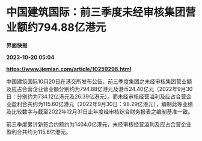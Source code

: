 # 中国建筑国际：前三季度未经审核集团营业额约794.88亿港元
**界面快报**

**2023-10-20 05:04**

**https://www.jiemian.com/article/10259298.html**

中国建筑国际10月20日在港交所发布公告，前三季度集团之未经审核集团营业额及应占合营企业营业额分别约为794.88亿港元及港币24.40亿元（2022年9月30日：分别约为734.12亿港元及26.39亿港元）。而未经审核经营溢利及应占合营企业盈利合共约为115.60亿港元（2022年9月30日：98.29亿港元），编制此等业绩及比较数字与截至2022年12月31日止年度经审核综合财务报表之编制基准一致。

前三季度累计新签合约额约为1404.0亿港元，未经审核经营溢利及应占合营企业盈利合共约为115.6亿港元。
